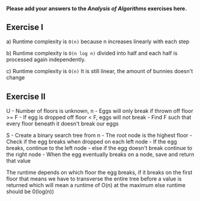 #### Please add your answers to the ***Analysis of  Algorithms*** exercises here.

## Exercise I

a)  Runtime complexity is `O(n)` because n increases linearly with each step
        <!-- O(1 + (n * 1))
        O(1 + n) 
        O(n) -->
        
<!-- `O(n^3)` The `while` loop seems to run depending on how big `n^3` is -->

b)  Runtime complexity is `O(n log n)` divided into half and each half is processed again independently.


c)  Runtime complexity is `O(n)` It is still linear, the amount of bunnies doesn't change

## Exercise II

U   - Number of floors is unknown, n
    - Eggs will only break if thrown off floor >= F
    - If egg is dropped off floor < F, eggs will not break
    - Find F such that every floor beneath it doesn't break our eggs

S   - Create a binary search tree from n
    - The root node is the highest floor
    - Check if the egg breaks when dropped on each left node
    - If the egg breaks, continue to the left node
    - else if the egg doesn't break continue to the right node
    - When the egg eventually breaks on a node, save and return that value

The runtime depends on which floor the egg breaks, if it breaks on the first floor that means we have to transverse the entire tree before a value is returned which will mean a runtime of O(n) at the maximum else runtime should be 0(log(n))


